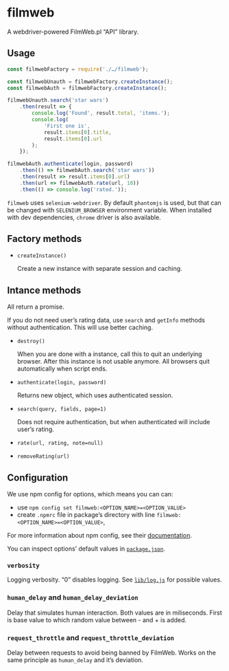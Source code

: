 filmweb
=======

A webdriver-powered FilmWeb.pl “API” library.


Usage
-----

```js
const filmwebFactory = require('./…/filmweb');

const filmwebUnauth = filmwebFactory.createInstance();
const filmwebAuth = filmwebFactory.createInstance();

filmwebUnauth.search('star wars')
    .then(result => {
        console.log('Found', result.total, 'items.');
        console.log(
            'First one is',
            result.items[0].title,
            result.items[0].url
        );
    });

filmwebAuth.authenticate(login, password)
    .then(() => filmwebAuth.search('star wars'))
    .then(result => result.items[0].url)
    .then(url => filmwebAuth.rate(url, 10))
    .then(() => console.log('rated.'));
```

`filmweb` uses `selenium-webdriver`. By default `phantomjs` is used,
but that can be changed with `SELENIUM_BROWSER` environment variable.
When installed with dev dependencies, `chrome` driver is also available.


Factory methods
---------------

- `createInstance()`

  Create a new instance with separate session and caching.


Intance methods
---------------

All return a promise.

If you do not need user’s rating data, use `search` and `getInfo`
methods without authentication. This will use better caching.

- `destroy()`

  When you are done with a instance, call this to quit an underlying
  browser. After this instance is not usable anymore.
  All browsers quit automatically when script ends.

- `authenticate(login, password)`

  Returns new object, which uses authenticated session.

- `search(query, fields, page=1)`

  Does not require authentication, but when authenticated will include
  user’s rating.

- `rate(url, rating, note=null)`

- `removeRating(url)`


Configuration
-------------

We use npm config for options, which means you can can:

- use `npm config set filmweb:<OPTION_NAME>=<OPTION_VALUE>`
- create `.npmrc` file in package’s directory with line
  `filmweb:<OPTION_NAME>=<OPTION_VALUE>`,

For more information about npm config, see their
[documentation](https://docs.npmjs.com/misc/config).

You can inspect options’ default values in
[`package.json`](./package.json).


### `verbosity`

Logging verbosity. “0” disables logging. See
[`lib/log.js`](./lib/log.js) for possible values.

### `human_delay` and `human_delay_deviation`

Delay that simulates human interaction. Both values are in miliseconds.
First is base value to which random value between -<deviation> and
+<deviation> is added.

### `request_throttle` and `request_throttle_deviation`

Delay between requests to avoid being banned by FilmWeb.
Works on the same principle as `human_delay` and it’s deviation.

